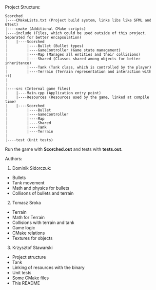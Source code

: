 Project Structure:

```
Scorched
|----CMakeLists.txt (Project build system, links libs like SFML and GTest)
|----cmake (Additional CMake scripts)
|----include (Files, which could be used outside of this project. Separated for better encapsulation)
|    |----Scorched
|         |----Bullet (Bullet types)
|         |----GameController (Game state management)
|         |----Map (Manages all entities and their collisions)
|         |----Shared (Classes shared among objects for better inheritance)
|         |----Tank (Tank class, which is controlled by the player)
|         |----Terrain (Terrain representation and interaction with it)
|
|
|----src (Internal game files)
|    |----Main.cpp (Application entry point)
|    |----Resources (Resources used by the game, linked at compile time)
|    |----Scorched
|         |----Bullet
|         |----GameController
|         |----Map
|         |----Shared
|         |----Tank
|         |----Terrain
|
|----test (Unit tests)
```

Run the game with **Scorched.out** and tests with **tests.out**.


Authors:
1. Dominik Sidorczuk:
- Bullets
- Tank movement
- Math and physics for bullets
- Collisons of bullets and terrain

2. Tomasz Sroka
- Terrain
- Math for Terrain
- Collisions with terrain and tank
- Game logic
- CMake relations
- Textures for objects

3. Krzysztof Stawarski
- Project structure
- Tank
- Linking of resources with the binary
- Unit tests
- Some CMake files
- This README
